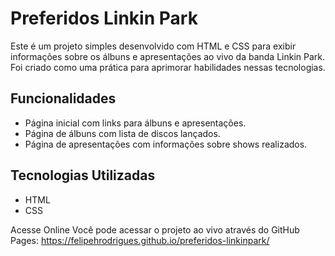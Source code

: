 # Preferidos Linkin Park

Este é um projeto simples desenvolvido com HTML e CSS para exibir informações sobre os álbuns e apresentações ao vivo da banda Linkin Park. Foi criado como uma prática para aprimorar habilidades nessas tecnologias.

## Funcionalidades

- Página inicial com links para álbuns e apresentações.
- Página de álbuns com lista de discos lançados.
- Página de apresentações com informações sobre shows realizados.

## Tecnologias Utilizadas

- HTML
- CSS

Acesse Online
Você pode acessar o projeto ao vivo através do GitHub Pages: https://felipehrodrigues.github.io/preferidos-linkinpark/
